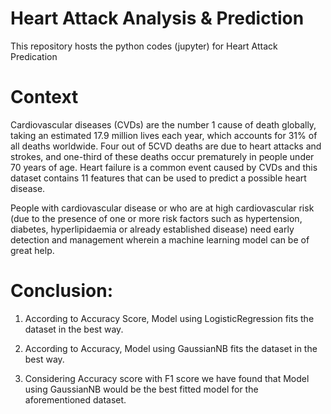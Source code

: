# Heart Attack Analysis & Prediction
This repository hosts the python codes (jupyter) for Heart Attack Predication

# Context
Cardiovascular diseases (CVDs) are the number 1 cause of death globally, taking an estimated 17.9 million lives each year, which accounts for 31% of all deaths worldwide. Four out of 5CVD deaths are due to heart attacks and strokes, and one-third of these deaths occur prematurely in people under 70 years of age. Heart failure is a common event caused by CVDs and this dataset contains 11 features that can be used to predict a possible heart disease.

People with cardiovascular disease or who are at high cardiovascular risk (due to the presence of one or more risk factors such as hypertension, diabetes, hyperlipidaemia or already established disease) need early detection and management wherein a machine learning model can be of great help.

# Conclusion:
1. According to Accuracy Score, Model using LogisticRegression fits the dataset in the best way.

2. According to Accuracy, Model using GaussianNB fits the dataset in the best way.

3. Considering Accuracy score with F1 score we have found that Model using GaussianNB would be the best fitted model for the aforementioned dataset.
